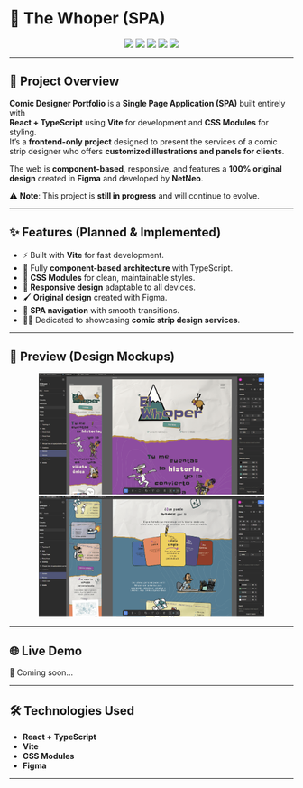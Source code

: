 # 🎨 The Whoper (SPA)

<p align="center">
  <img src="https://img.shields.io/badge/-React-61DAFB?style=for-the-badge&logo=react&logoColor=black" />
  <img src="https://img.shields.io/badge/-TypeScript-3178C6?style=for-the-badge&logo=typescript&logoColor=white" />
  <img src="https://img.shields.io/badge/-Vite-646CFF?style=for-the-badge&logo=vite&logoColor=white" />
  <img src="https://img.shields.io/badge/-CSS%20Modules-000000?style=for-the-badge&logo=css3&logoColor=1572B6" />
  <img src="https://img.shields.io/badge/-Figma-F24E1E?style=for-the-badge&logo=figma&logoColor=white" />
</p>

---

## 📖 Project Overview

**Comic Designer Portfolio** is a **Single Page Application (SPA)** built
entirely with  
**React + TypeScript** using **Vite** for development and **CSS Modules** for
styling.  
It’s a **frontend-only project** designed to present the services of a comic
strip designer who offers **customized illustrations and panels for clients**.

The web is **component-based**, responsive, and features a **100% original
design** created in **Figma** and developed by **NetNeo**.

⚠️ **Note**: This project is **still in progress** and will continue to evolve.

---

## ✨ Features (Planned & Implemented)

- ⚡ Built with **Vite** for fast development.
- 🧩 Fully **component-based architecture** with TypeScript.
- 🎨 **CSS Modules** for clean, maintainable styles.
- 📱 **Responsive design** adaptable to all devices.
- 🖌️ **Original design** created with Figma.
- 🚀 **SPA navigation** with smooth transitions.
- 👨‍🎨 Dedicated to showcasing **comic strip design services**.

---

## 🎨 Preview (Design Mockups)

<p align="center">
  <img src="./docs/images/mockup1.png" alt="Design Mockup 1" width="400px" />
  <img src="./docs/images/mockup2.png" alt="Design Mockup 2" width="400px" />
</p>

---

## 🌐 Live Demo

🔗 Coming soon...

---

## 🛠️ Technologies Used

- **React + TypeScript**
- **Vite**
- **CSS Modules**
- **Figma**

---
